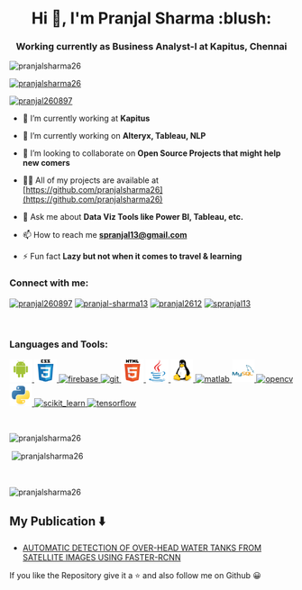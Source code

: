 <h1 align="center">Hi 👋, I'm Pranjal Sharma :blush: </h1>
<h3 align="center">Working currently as Business Analyst-I at Kapitus, Chennai</h3>

<p align="left"> <img src="https://komarev.com/ghpvc/?username=pranjalsharma26&label=Profile%20views&color=0e75b6&style=flat" alt="pranjalsharma26" /> </p>

<p align="left"> <a href="https://github.com/ryo-ma/github-profile-trophy"><img src="https://github-profile-trophy.vercel.app/?username=pranjalsharma26" alt="pranjalsharma26" /></a> </p>

<p align="left"> <a href="https://twitter.com/pranjal260897" target="blank"><img src="https://img.shields.io/twitter/follow/pranjal260897?logo=twitter&style=for-the-badge" alt="pranjal260897" /></a> </p>

- 🔭 I’m currently working at **Kapitus**

- 🌱 I’m currently working on **Alteryx, Tableau, NLP**

- 👯 I’m looking to collaborate on **Open Source Projects that might help new comers**

- 👨‍💻 All of my projects are available at [https://github.com/pranjalsharma26](https://github.com/pranjalsharma26)

- 💬 Ask me about **Data Viz Tools like Power BI, Tableau, etc.**

- 📫 How to reach me **spranjal13@gmail.com**

- ⚡ Fun fact **Lazy but not when it comes to travel & learning**

<h3 align="left">Connect with me:</h3>
<p align="left">
<a href="https://twitter.com/pranjal260897" target="blank"><img align="center" src="https://raw.githubusercontent.com/rahuldkjain/github-profile-readme-generator/master/src/images/icons/Social/twitter.svg" alt="pranjal260897" height="30" width="40" /></a>
<a href="https://linkedin.com/in/pranjal-sharma13" target="blank"><img align="center" src="https://raw.githubusercontent.com/rahuldkjain/github-profile-readme-generator/master/src/images/icons/Social/linked-in-alt.svg" alt="pranjal-sharma13" height="30" width="40" /></a>
<a href="https://kaggle.com/pranjal2612" target="blank"><img align="center" src="https://raw.githubusercontent.com/rahuldkjain/github-profile-readme-generator/master/src/images/icons/Social/kaggle.svg" alt="pranjal2612" height="30" width="40" /></a>
<a href="https://www.hackerrank.com/spranjal13" target="blank"><img align="center" src="https://raw.githubusercontent.com/rahuldkjain/github-profile-readme-generator/master/src/images/icons/Social/hackerrank.svg" alt="spranjal13" height="30" width="40" /></a>
</p>
<br/>
<h3 align="left">Languages and Tools:</h3>
<p align="left"> <a href="https://developer.android.com" target="_blank"> <img src="https://raw.githubusercontent.com/devicons/devicon/master/icons/android/android-original-wordmark.svg" alt="android" width="40" height="40"/> </a> <a href="https://www.w3schools.com/css/" target="_blank"> <img src="https://raw.githubusercontent.com/devicons/devicon/master/icons/css3/css3-original-wordmark.svg" alt="css3" width="40" height="40"/> </a> <a href="https://firebase.google.com/" target="_blank"> <img src="https://www.vectorlogo.zone/logos/firebase/firebase-icon.svg" alt="firebase" width="40" height="40"/> </a> <a href="https://git-scm.com/" target="_blank"> <img src="https://www.vectorlogo.zone/logos/git-scm/git-scm-icon.svg" alt="git" width="40" height="40"/> </a> <a href="https://www.w3.org/html/" target="_blank"> <img src="https://raw.githubusercontent.com/devicons/devicon/master/icons/html5/html5-original-wordmark.svg" alt="html5" width="40" height="40"/> </a> <a href="https://www.java.com" target="_blank"> <img src="https://raw.githubusercontent.com/devicons/devicon/master/icons/java/java-original.svg" alt="java" width="40" height="40"/> </a> <a href="https://www.linux.org/" target="_blank"> <img src="https://raw.githubusercontent.com/devicons/devicon/master/icons/linux/linux-original.svg" alt="linux" width="40" height="40"/> </a> <a href="https://www.mathworks.com/" target="_blank"> <img src="https://upload.wikimedia.org/wikipedia/commons/2/21/Matlab_Logo.png" alt="matlab" width="40" height="40"/> </a> <a href="https://www.mysql.com/" target="_blank"> <img src="https://raw.githubusercontent.com/devicons/devicon/master/icons/mysql/mysql-original-wordmark.svg" alt="mysql" width="40" height="40"/> </a> <a href="https://opencv.org/" target="_blank"> <img src="https://www.vectorlogo.zone/logos/opencv/opencv-icon.svg" alt="opencv" width="40" height="40"/> </a> <a href="https://www.python.org" target="_blank"> <img src="https://raw.githubusercontent.com/devicons/devicon/master/icons/python/python-original.svg" alt="python" width="40" height="40"/> </a> <a href="https://scikit-learn.org/" target="_blank"> <img src="https://upload.wikimedia.org/wikipedia/commons/0/05/Scikit_learn_logo_small.svg" alt="scikit_learn" width="40" height="40"/> </a> <a href="https://www.tensorflow.org" target="_blank"> <img src="https://www.vectorlogo.zone/logos/tensorflow/tensorflow-icon.svg" alt="tensorflow" width="40" height="40"/> </a> </p>
<br/>
<p><img align="left" src="https://github-readme-stats.vercel.app/api/top-langs?username=pranjalsharma26&show_icons=true&locale=en&layout=compact" alt="pranjalsharma26" /></p>
<br/>
<p>&nbsp;<img align="center" src="https://github-readme-stats.vercel.app/api?username=pranjalsharma26&show_icons=true&locale=en" alt="pranjalsharma26" /></p>
<br/>
<p><img align="center" src="https://github-readme-streak-stats.herokuapp.com/?user=pranjalsharma26&" alt="pranjalsharma26" /></p>

## My Publication :arrow_down:

- [AUTOMATIC DETECTION OF OVER-HEAD WATER TANKS FROM SATELLITE IMAGES USING FASTER-RCNN](http://www.ijarcs.info/index.php/Ijarcs/article/view/6466) 

If you like the Repository give it a :star: and also follow me on Github :grinning:


